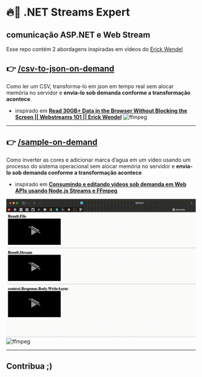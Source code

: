 # 🔥📀 .NET Streams Expert
comunicação ASP.NET e Web Stream
---

Esse repo contém 2 abordagens inspiradas em videos do [Erick Wendel](https://github.com/ErickWendel)



## 👉 [/csv-to-json-on-demand](https://github.com/eduardoworrel/dotnet-stream-expert/tree/main/csv-to-json-on-demand)
Como ler um CSV, transforma-lo em json em tempo real sem alocar memória no servidor e **envia-lo sob demanda conforme a transformação acontece**.
- inspirado em **[Read 30GB+ Data in the Browser Without Blocking the Screen || Webstreams 101 || Erick Wendel](https://www.youtube.com/watch?v=EexM7EL9Blk)**
![ffmpeg](assets/csv.gif)

---

## 👉 [/sample-on-demand](https://github.com/eduardoworrel/dotnet-stream-expert/tree/main/sample-on-demand)
Como inverter as cores e adicionar marca d’agua em um vídeo usando um processo do sistema operacional sem alocar memória no servidor e **envia-lo sob demanda conforme a transformação acontece**
- inspirado em **[Consumindo e editando videos sob demanda em Web APIs usando Node.js Streams e FFmpeg](https://www.youtube.com/watch?v=RixFzeltO68)**

![/csv-to-json-on-demand](assets/3ways.gif)
![ffmpeg](assets/ffmpeg.gif)

---

## Contribua ;)